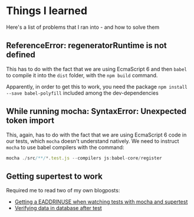 # Things I learned

Here's a list of problems that I ran into - and how to solve them

## ReferenceError: regeneratorRuntime is not defined
This has to do with the fact that we are using EcmaScript 6 and then `babel` to compile it into the `dist` folder, with the `npm build` command.

Apparently, in order to get this to work, you need the package `npm install --save babel-polyfill` included among the dev-dependencies

## While running mocha: SyntaxError: Unexpected token import
This, again, has to do with the fact that we are using EcmaScript 6 code in our tests, which `mocha` doesn't understand natively. We need to instruct `mocha` to use babel compilers with the command:

```javascript
mocha ./src/**/*.test.js --compilers js:babel-core/register
```

## Getting supertest to work
Required me to read two of my own blogposts:

* [Getting a EADDRINUSE when watching tests with mocha and supertest](http://www.marcusoft.net/2015/10/eaddrinuse-when-watching-tests-with-mocha-and-supertest.html)
* [Verifying data in database after test](http://www.marcusoft.net/2015/05/supertest-verify-in-database-after-ended-request.html)